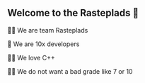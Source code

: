 ## Welcome to the Rasteplads 👋


🙋‍♀️ We are team Rasteplads

🌈 We are 10x developers

👩‍💻 We love C++

🙅‍♀️ We do not want a bad grade like 7 or 10

